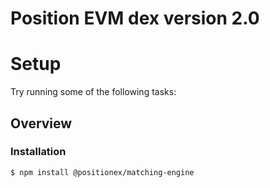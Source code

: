 # Position EVM dex version 2.0

# Setup

Try running some of the following tasks:

## Overview

### Installation

```shell
$ npm install @positionex/matching-engine
```
